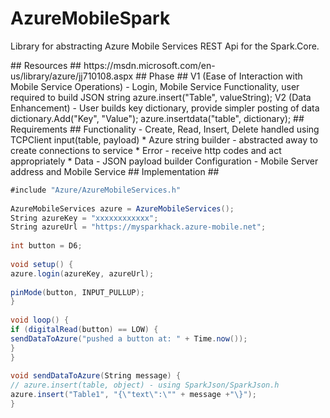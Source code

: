 ﻿# AzureMobileSpark
Library for abstracting Azure Mobile Services REST Api for the Spark.Core.

<a name="resources" />
## Resources ##
https://msdn.microsoft.com/en-us/library/azure/jj710108.aspx

<a name="phase" />
## Phase ##
V1 (Ease of Interaction with Mobile Service Operations) - Login, Mobile Service Functionality, user required to build JSON string
	azure.insert("Table", valueString);
V2 (Data Enhancement) - User builds key dictionary, provide simpler posting of data 
	dictionary.Add("Key", "Value");
	azure.insertdata("table", dictionary);


<a name="requirements" />
## Requirements ##
Functionality - Create, Read, Insert, Delete handled using TCPClient
	input(table, payload)
* Azure string builder - abstracted away to create connections to service
* Error - receive http codes and act appropriately
* Data - JSON payload builder
Configuration - Mobile Server address and Mobile Service


<a name="implementation" />
## Implementation ##

````C#
#include "Azure/AzureMobileServices.h"
 
AzureMobileServices azure = AzureMobileServices();
String azureKey = "xxxxxxxxxxxx";
String azureUrl = "https://mysparkhack.azure-mobile.net";
 
int button = D6;
 
void setup() {
azure.login(azureKey, azureUrl);
 
pinMode(button, INPUT_PULLUP);
}
 
void loop() {
if (digitalRead(button) == LOW) {
sendDataToAzure("pushed a button at: " + Time.now());
}
}
 
void sendDataToAzure(String message) {
// azure.insert(table, object) - using SparkJson/SparkJson.h
azure.insert("Table1", "{\"text\":\"" + message +"\}");
}
````